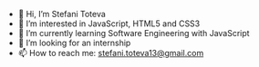 - 👋 Hi, I’m Stefani Toteva
- 👀 I’m interested in JavaScript, HTML5 and CSS3
- 🌱 I’m currently learning Software Engineering with JavaScript
- 💞️ I’m looking for an internship 
- 📫 How to reach me: stefani.toteva13@gmail.com

<!---
stefaniT13/stefaniT13 is a ✨ special ✨ repository because its `README.md` (this file) appears on your GitHub profile.
You can click the Preview link to take a look at your changes.
--->
